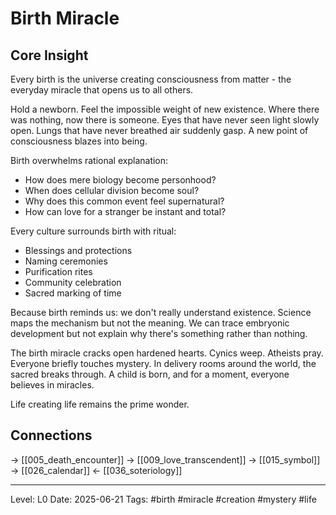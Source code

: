# Birth Miracle

## Core Insight
Every birth is the universe creating consciousness from matter - the everyday miracle that opens us to all others.

Hold a newborn. Feel the impossible weight of new existence. Where there was nothing, now there is someone. Eyes that have never seen light slowly open. Lungs that have never breathed air suddenly gasp. A new point of consciousness blazes into being.

Birth overwhelms rational explanation:
- How does mere biology become personhood?
- When does cellular division become soul?
- Why does this common event feel supernatural?
- How can love for a stranger be instant and total?

Every culture surrounds birth with ritual:
- Blessings and protections
- Naming ceremonies
- Purification rites
- Community celebration
- Sacred marking of time

Because birth reminds us: we don't really understand existence. Science maps the mechanism but not the meaning. We can trace embryonic development but not explain why there's something rather than nothing.

The birth miracle cracks open hardened hearts. Cynics weep. Atheists pray. Everyone briefly touches mystery. In delivery rooms around the world, the sacred breaks through. A child is born, and for a moment, everyone believes in miracles.

Life creating life remains the prime wonder.

## Connections
→ [[005_death_encounter]]
→ [[009_love_transcendent]]
→ [[015_symbol]]
→ [[026_calendar]]
← [[036_soteriology]]

---
Level: L0
Date: 2025-06-21
Tags: #birth #miracle #creation #mystery #life